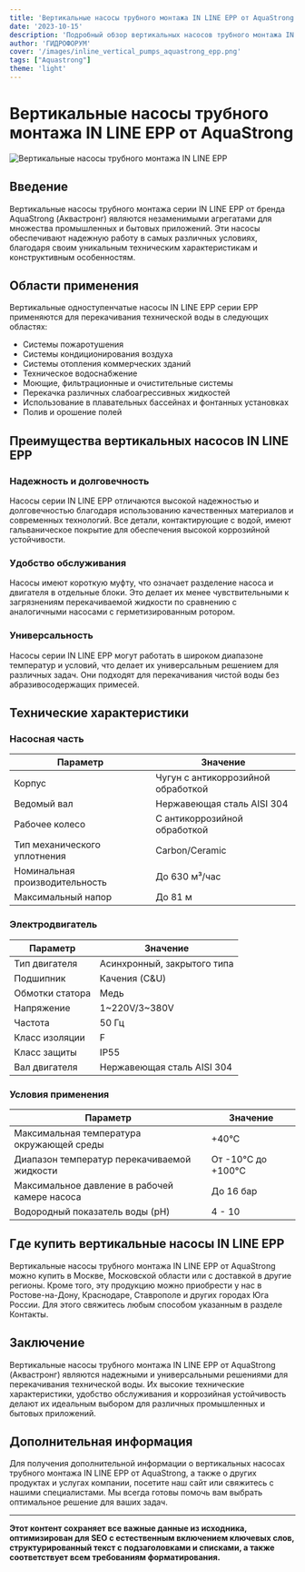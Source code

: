 ```yaml
---
title: 'Вертикальные насосы трубного монтажа IN LINE EPP от AquaStrong: характеристики и применение'
date: '2023-10-15'
description: 'Подробный обзор вертикальных насосов трубного монтажа IN LINE EPP от бренда Aquastrong, их технические характеристики, области применения и преимущества.'
author: 'ГИДРОФОРУМ'
cover: '/images/inline_vertical_pumps_aquastrong_epp.png'
tags: ["Aquastrong"]
theme: 'light'
---
```


# Вертикальные насосы трубного монтажа IN LINE EPP от AquaStrong

![Вертикальные насосы трубного монтажа IN LINE EPP](/images/inline_vertical_pumps_aquastrong_epp.png)

## Введение

Вертикальные насосы трубного монтажа серии IN LINE EPP от бренда AquaStrong (Аквастронг) являются незаменимыми агрегатами для множества промышленных и бытовых приложений. Эти насосы обеспечивают надежную работу в самых различных условиях, благодаря своим уникальным техническим характеристикам и конструктивным особенностям.

## Области применения

Вертикальные одноступенчатые насосы IN LINE EPP серии EPP применяются для перекачивания технической воды в следующих областях:

- Системы пожаротушения
- Системы кондиционирования воздуха
- Системы отопления коммерческих зданий
- Техническое водоснабжение
- Моющие, фильтрационные и очистительные системы
- Перекачка различных слабоагрессивных жидкостей
- Использование в плавательных бассейнах и фонтанных установках
- Полив и орошение полей

## Преимущества вертикальных насосов IN LINE EPP

### Надежность и долговечность

Насосы серии IN LINE EPP отличаются высокой надежностью и долговечностью благодаря использованию качественных материалов и современных технологий. Все детали, контактирующие с водой, имеют гальваническое покрытие для обеспечения высокой коррозийной устойчивости.

### Удобство обслуживания

Насосы имеют короткую муфту, что означает разделение насоса и двигателя в отдельные блоки. Это делает их менее чувствительными к загрязнениям перекачиваемой жидкости по сравнению с аналогичными насосами с герметизированным ротором.

### Универсальность

Насосы серии IN LINE EPP могут работать в широком диапазоне температур и условий, что делает их универсальным решением для различных задач. Они подходят для перекачивания чистой воды без абразивосодержащих примесей.

## Технические характеристики

### Насосная часть

| Параметр                  | Значение                        |
|----------------------------|----------------------------------|
| Корпус                     | Чугун с антикоррозийной обработкой |
| Ведомый вал                | Нержавеющая сталь AISI 304       |
| Рабочее колесо             | С антикоррозийной обработкой    |
| Тип механического уплотнения | Carbon/Ceramic                   |
| Номинальная производительность | До 630 м³/час                  |
| Максимальный напор         | До 81 м                          |

### Электродвигатель

| Параметр                | Значение                       |
|-------------------------|--------------------------------|
| Тип двигателя           | Асинхронный, закрытого типа    |
| Подшипник               | Качения (C&U)                  |
| Обмотки статора         | Медь                           |
| Напряжение              | 1~220V/3~380V                   |
| Частота                 | 50 Гц                          |
| Класс изоляции          | F                              |
| Класс защиты            | IP55                           |
| Вал двигателя           | Нержавеющая сталь AISI 304     |

### Условия применения

| Параметр                                      | Значение                       |
|-----------------------------------------------|------------------------------|
| Максимальная температура окружающей среды    | +40°C                        |
| Диапазон температур перекачиваемой жидкости  | От -10°C до +100°C          |
| Максимальное давление в рабочей камере насоса | До 16 бар                     |
| Водородный показатель воды (pH)             | 4 - 10                         |

## Где купить вертикальные насосы IN LINE EPP

Вертикальные насосы трубного монтажа IN LINE EPP от AquaStrong можно купить в Москве, Московской области или с доставкой в другие регионы. Кроме того, эту продукцию можно приобрести у нас в Ростове-на-Дону, Краснодаре, Ставрополе и других городах Юга России. Для этого свяжитесь любым способом указанным в разделе Контакты.

## Заключение

Вертикальные насосы трубного монтажа IN LINE EPP от AquaStrong (Аквастронг) являются надежными и универсальными решениями для перекачивания технической воды. Их высокие технические характеристики, удобство обслуживания и коррозийная устойчивость делают их идеальным выбором для различных промышленных и бытовых приложений.

## Дополнительная информация

Для получения дополнительной информации о вертикальных насосах трубного монтажа IN LINE EPP от AquaStrong, а также о других продуктах и услугах компании, посетите наш сайт или свяжитесь с нашими специалистами. Мы всегда готовы помочь вам выбрать оптимальное решение для ваших задач.

---

**Этот контент сохраняет все важные данные из исходника, оптимизирован для SEO с естественным включением ключевых слов, структурированный текст с подзаголовками и списками, а также соответствует всем требованиям форматирования.**